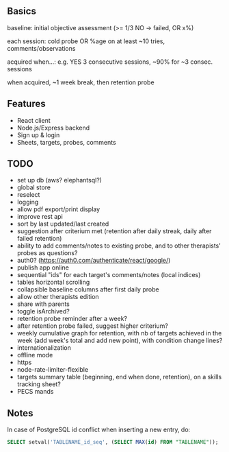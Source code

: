 ## Basics
baseline: initial objective assessment (>= 1/3 NO -> failed, OR x%)

each session: cold probe OR %age on at least ~10 tries, comments/observations

acquired when...: e.g. YES 3 consecutive sessions, ~90% for ~3 consec. sessions

when acquired, ~1 week break, then retention probe


## Features
- React client
- Node.js/Express backend
- Sign up & login
- Sheets, targets, probes, comments


## TODO
- set up db (aws? elephantsql?)
- global store
- reselect
- logging
- allow pdf export/print display
- improve rest api
- sort by last updated/last created
- suggestion after criterium met (retention after daily streak, daily after failed retention)
- ability to add comments/notes to existing probe, and to other therapists' probes as questions?
- auth0? (https://auth0.com/authenticate/react/google/)
- publish app online
- sequential "ids" for each target's comments/notes (local indices)
- tables horizontal scrolling
- collapsible baseline columns after first daily probe
- allow other therapists edition
- share with parents
- toggle isArchived?
- retention probe reminder after a week?
- after retention probe failed, suggest higher criterium?
- weekly cumulative graph for retention, with nb of targets achieved in the week (add week's total and add new point), with condition change lines?
- internationalization
- offline mode
- https
- node-rate-limiter-flexible
- targets summary table (beginning, end when done, retention), on a skills tracking sheet?
- PECS mands

## Notes
In case of PostgreSQL id conflict when inserting a new entry, do:
```sql
SELECT setval('TABLENAME_id_seq', (SELECT MAX(id) FROM "TABLENAME"));
```
